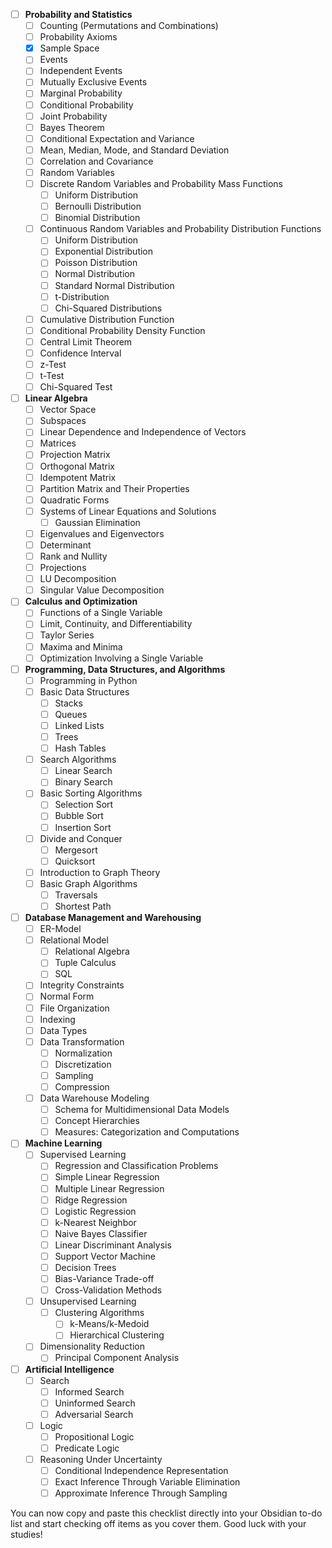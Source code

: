 - [ ] **Probability and Statistics**
  - [ ] Counting (Permutations and Combinations)
  - [ ] Probability Axioms
  - [x] Sample Space
  - [ ] Events
  - [ ] Independent Events
  - [ ] Mutually Exclusive Events
  - [ ] Marginal Probability
  - [ ] Conditional Probability
  - [ ] Joint Probability
  - [ ] Bayes Theorem
  - [ ] Conditional Expectation and Variance
  - [ ] Mean, Median, Mode, and Standard Deviation
  - [ ] Correlation and Covariance
  - [ ] Random Variables
  - [ ] Discrete Random Variables and Probability Mass Functions
    - [ ] Uniform Distribution
    - [ ] Bernoulli Distribution
    - [ ] Binomial Distribution
  - [ ] Continuous Random Variables and Probability Distribution Functions
    - [ ] Uniform Distribution
    - [ ] Exponential Distribution
    - [ ] Poisson Distribution
    - [ ] Normal Distribution
    - [ ] Standard Normal Distribution
    - [ ] t-Distribution
    - [ ] Chi-Squared Distributions
  - [ ] Cumulative Distribution Function
  - [ ] Conditional Probability Density Function
  - [ ] Central Limit Theorem
  - [ ] Confidence Interval
  - [ ] z-Test
  - [ ] t-Test
  - [ ] Chi-Squared Test

- [ ] **Linear Algebra**
  - [ ] Vector Space
  - [ ] Subspaces
  - [ ] Linear Dependence and Independence of Vectors
  - [ ] Matrices
  - [ ] Projection Matrix
  - [ ] Orthogonal Matrix
  - [ ] Idempotent Matrix
  - [ ] Partition Matrix and Their Properties
  - [ ] Quadratic Forms
  - [ ] Systems of Linear Equations and Solutions
    - [ ] Gaussian Elimination
  - [ ] Eigenvalues and Eigenvectors
  - [ ] Determinant
  - [ ] Rank and Nullity
  - [ ] Projections
  - [ ] LU Decomposition
  - [ ] Singular Value Decomposition

- [ ] **Calculus and Optimization**
  - [ ] Functions of a Single Variable
  - [ ] Limit, Continuity, and Differentiability
  - [ ] Taylor Series
  - [ ] Maxima and Minima
  - [ ] Optimization Involving a Single Variable

- [ ] **Programming, Data Structures, and Algorithms**
  - [ ] Programming in Python
  - [ ] Basic Data Structures
    - [ ] Stacks
    - [ ] Queues
    - [ ] Linked Lists
    - [ ] Trees
    - [ ] Hash Tables
  - [ ] Search Algorithms
    - [ ] Linear Search
    - [ ] Binary Search
  - [ ] Basic Sorting Algorithms
    - [ ] Selection Sort
    - [ ] Bubble Sort
    - [ ] Insertion Sort
  - [ ] Divide and Conquer
    - [ ] Mergesort
    - [ ] Quicksort
  - [ ] Introduction to Graph Theory
  - [ ] Basic Graph Algorithms
    - [ ] Traversals
    - [ ] Shortest Path

- [ ] **Database Management and Warehousing**
  - [ ] ER-Model
  - [ ] Relational Model
    - [ ] Relational Algebra
    - [ ] Tuple Calculus
    - [ ] SQL
  - [ ] Integrity Constraints
  - [ ] Normal Form
  - [ ] File Organization
  - [ ] Indexing
  - [ ] Data Types
  - [ ] Data Transformation
    - [ ] Normalization
    - [ ] Discretization
    - [ ] Sampling
    - [ ] Compression
  - [ ] Data Warehouse Modeling
    - [ ] Schema for Multidimensional Data Models
    - [ ] Concept Hierarchies
    - [ ] Measures: Categorization and Computations

- [ ] **Machine Learning**
  - [ ] Supervised Learning
    - [ ] Regression and Classification Problems
    - [ ] Simple Linear Regression
    - [ ] Multiple Linear Regression
    - [ ] Ridge Regression
    - [ ] Logistic Regression
    - [ ] k-Nearest Neighbor
    - [ ] Naive Bayes Classifier
    - [ ] Linear Discriminant Analysis
    - [ ] Support Vector Machine
    - [ ] Decision Trees
    - [ ] Bias-Variance Trade-off
    - [ ] Cross-Validation Methods
  - [ ] Unsupervised Learning
    - [ ] Clustering Algorithms
      - [ ] k-Means/k-Medoid
      - [ ] Hierarchical Clustering
  - [ ] Dimensionality Reduction
    - [ ] Principal Component Analysis

- [ ] **Artificial Intelligence**
  - [ ] Search
    - [ ] Informed Search
    - [ ] Uninformed Search
    - [ ] Adversarial Search
  - [ ] Logic
    - [ ] Propositional Logic
    - [ ] Predicate Logic
  - [ ] Reasoning Under Uncertainty
    - [ ] Conditional Independence Representation
    - [ ] Exact Inference Through Variable Elimination
    - [ ] Approximate Inference Through Sampling

You can now copy and paste this checklist directly into your Obsidian to-do list and start checking off items as you cover them. Good luck with your studies!